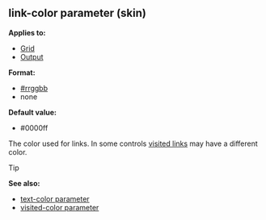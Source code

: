 ## link-color parameter (skin)

<!-- -->
**Applies to:**
+   [Grid](/ref/skin/control/grid.md) 
+   [Output](/ref/skin/control/output.md) 
<!-- -->
**Format:**
+   [#rrggbb](/ref/appendix/html-colors.md) 
+   none
<!-- -->
**Default value:**
+   #0000ff


The color used for links. In some controls [visited
links](/ref/skin/param/visited-color.md) may have a different color.

> [!TIP] 
> **See also:**
> +   [text-color parameter](/ref/skin/param/text-color.md) 
> +   [visited-color parameter](/ref/skin/param/visited-color.md) 